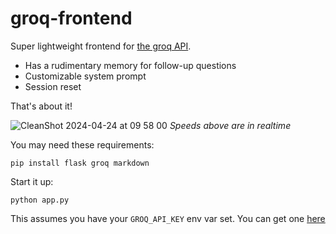 # groq-frontend
Super lightweight frontend for [the groq API](https://console.groq.com/docs/quickstart).

- Has a rudimentary memory for follow-up questions
- Customizable system prompt
- Session reset

That's about it!

![CleanShot 2024-04-24 at 09 58 00](https://github.com/dep/groq-frontend/assets/55112925/3110cf44-7180-436b-ad4c-ea97b804c71e)
_Speeds above are in realtime_

You may need these requirements:

```
pip install flask groq markdown
```

Start it up:

```
python app.py
```

This assumes you have your `GROQ_API_KEY` env var set. You can get one [here](https://console.groq.com/keys)
